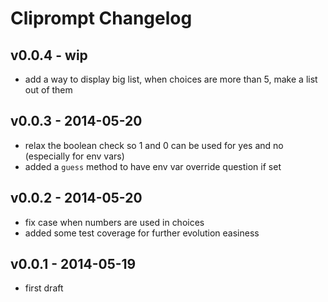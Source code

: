 Cliprompt Changelog
=====================

v0.0.4 - wip
-------------

- add a way to display big list, when choices are more than 5, make a list out of them

v0.0.3 - 2014-05-20
-------------

- relax the boolean check so 1 and 0 can be used for yes and no (especially for env vars)
- added a `guess` method to have env var override question if set

v0.0.2 - 2014-05-20
-----------

- fix case when numbers are used in choices
- added some test coverage for further evolution easiness

v0.0.1 - 2014-05-19
-------------

- first draft
